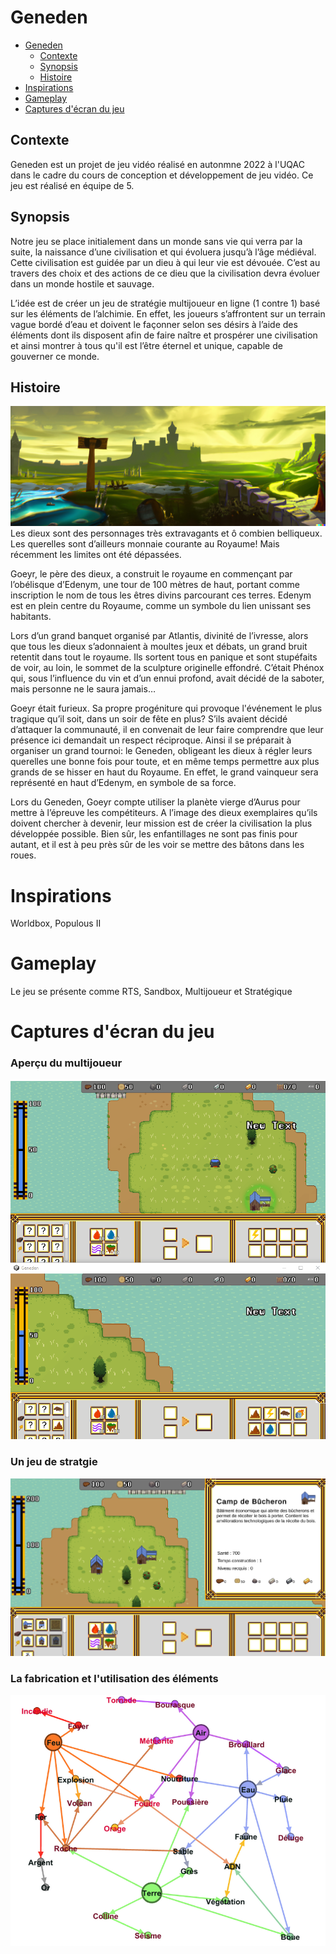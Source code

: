 # Geneden

- [Geneden](#geneden)
  - [Contexte](#contexte)
  - [Synopsis](#synopsis)
  - [Histoire](#histoire)
- [Inspirations](#inspirations)
- [Gameplay](#gameplay)
- [Captures d'écran du jeu](#captures-décran-du-jeu)

## Contexte

Geneden est un projet de jeu vidéo réalisé en autonmne 2022 à l'UQAC dans le cadre du cours de conception et développement de jeu vidéo.
Ce jeu est réalisé en équipe de 5.

## Synopsis
Notre jeu se place initialement dans un monde sans vie qui verra par la suite, la naissance d’une civilisation et qui évoluera jusqu’à l’âge médiéval. Cette civilisation est guidée par un dieu à qui leur vie est dévouée. C’est au travers des choix et des actions de ce dieu que la civilisation devra évoluer dans un monde hostile et sauvage.

L’idée est de créer un jeu de stratégie multijoueur en ligne (1 contre 1) basé sur les éléments de l’alchimie. En effet, les joueurs s’affrontent sur un terrain vague bordé d’eau et doivent le façonner selon ses désirs à l’aide des éléments dont ils disposent afin de faire naître et prospérer une civilisation et ainsi montrer à tous qu'il est l’être éternel et unique, capable de gouverner ce monde.

## Histoire
![background du jeu](Assets/Sprites/UI/menuBackground.png)
Les dieux sont des personnages très extravagants et ô combien belliqueux. Les querelles sont d’ailleurs monnaie courante au Royaume! Mais récemment les limites ont été dépassées.

Goeyr, le père des dieux, a construit le royaume en commençant par l’obélisque d’Edenym, une tour de 100 mètres de haut, portant comme inscription le nom de tous les êtres divins parcourant ces terres. Edenym est en plein centre du Royaume, comme un symbole du lien unissant ses habitants.

Lors d’un grand banquet organisé par Atlantis, divinité de l’ivresse, alors que tous les dieux s’adonnaient à moultes jeux et débats, un grand bruit retentit dans tout le royaume. Ils sortent tous en panique et sont stupéfaits de voir, au loin, le sommet de la sculpture originelle effondré. C’était Phénox qui, sous l’influence du vin et d’un ennui profond, avait décidé de la saboter, mais personne ne le saura jamais…

Goeyr était furieux. Sa propre progéniture qui provoque l'événement le plus tragique qu’il soit, dans un soir de fête en plus? S’ils avaient décidé d’attaquer la communauté, il en convenait de leur faire comprendre que leur présence ici demandait un respect réciproque. Ainsi il se préparait à organiser un grand tournoi: le Geneden, obligeant les dieux à régler leurs querelles une bonne fois pour toute, et en même temps permettre aux plus grands de se hisser en haut du Royaume. En effet, le grand vainqueur sera représenté en haut d’Edenym, en symbole de sa force.

Lors du Geneden, Goeyr compte utiliser la planète vierge d’Aurus pour mettre à l’épreuve les compétiteurs. A l’image des dieux exemplaires qu’ils doivent chercher à devenir, leur mission est de créer la civilisation la plus développée possible. Bien sûr, les enfantillages ne sont pas finis pour autant, et il est à peu près sûr de les voir se mettre des bâtons dans les roues.

# Inspirations
Worldbox, Populous II

# Gameplay

Le jeu se présente comme RTS, Sandbox, Multijoueur et Stratégique

# Captures d'écran du jeu

### Aperçu du multijoueur
![capture](./multiplayer.gif)

### Un jeu de stratgie
![capture](./capture1.png)

### La fabrication et l'utilisation des éléments
![capture](./graph.png)